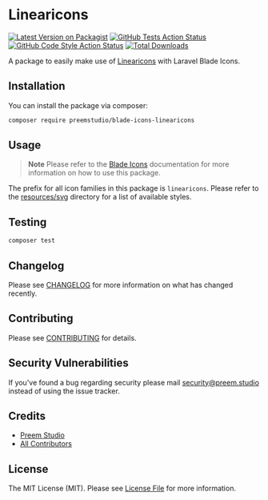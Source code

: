 # Linearicons

[![Latest Version on Packagist](https://img.shields.io/packagist/v/preemstudio/blade-icons-linearicons.svg?style=flat-square)](https://packagist.org/packages/preemstudio/blade-icons-linearicons)
[![GitHub Tests Action Status](https://img.shields.io/github/actions/workflow/status/preemstudio/blade-icons-linearicons/run-tests.yml?branch=main&label=tests&style=flat-square)](https://github.com/PreemStudio/blade-icons-linearicons/actions?query=workflow%3Arun-tests+branch%3Amain)
[![GitHub Code Style Action Status](https://img.shields.io/github/actions/workflow/status/preemstudio/blade-icons-linearicons/fix-php-code-style-issues.yml?branch=main&label=code%20style&style=flat-square)](https://github.com/PreemStudio/blade-icons-linearicons/actions?query=workflow%3A"Fix+PHP+code+style+issues"+branch%3Amain)
[![Total Downloads](https://img.shields.io/packagist/dt/preemstudio/blade-icons-linearicons.svg?style=flat-square)](https://packagist.org/packages/preemstudio/blade-icons-linearicons)

A package to easily make use of [Linearicons](https://linearicons.com/) with Laravel Blade Icons.

## Installation

You can install the package via composer:

```bash
composer require preemstudio/blade-icons-linearicons
```

## Usage

> **Note**
> Please refer to the [Blade Icons](https://github.com/PreemStudio/blade-icons) documentation for more information on how to use this package.

The prefix for all icon families in this package is `linearicons`. Please refer to the [resources/svg](/resources/svg) directory for a list of available styles.

## Testing

```bash
composer test
```

## Changelog

Please see [CHANGELOG](CHANGELOG.md) for more information on what has changed recently.

## Contributing

Please see [CONTRIBUTING](CONTRIBUTING.md) for details.

## Security Vulnerabilities

If you've found a bug regarding security please mail [security@preem.studio](mailto:security@preem.studio) instead of using the issue tracker.

## Credits

- [Preem Studio](https://github.com/PreemStudio)
- [All Contributors](../../contributors)

## License

The MIT License (MIT). Please see [License File](LICENSE.md) for more information.
